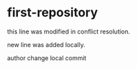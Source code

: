 # first-repository

this line was modified in conflict resolution.

new line was added locally.

author change local commit
